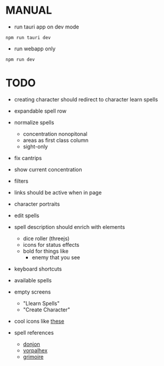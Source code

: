 # MANUAL

- run tauri app on dev mode

```
npm run tauri dev
```

- run webapp only

```
npm run dev
```

# TODO
- creating character should redirect to character learn spells
- expandable spell row
- normalize spells
  - concentration nonopitonal
  - areas as first class column
  - sight-only
- fix cantrips
- show current concentration
- filters
- links should be active when in page
- character portraits
- edit spells
- spell description should enrich with elements
  - dice roller (threejs)
  - icons for status effects
  - bold for things like
    - enemy that you see
- keyboard shortcuts
- available spells
- empty screens
  - "Llearn Spells"
  - "Create Character"

- cool icons like [these](https://donjon.bin.sh/5e/quickref/)
- spell references
  - [donjon](https://donjon.bin.sh/5e/spells/)
  - [vorpalhex](https://github.com/vorpalhex/srd_spells)
  - [grimoire](https://raw.githubusercontent.com/avshyz/grimoire/main/src/data.ts?token=GHSAT0AAAAAACCMZTMJSYHEFD2U2FCMAZFMZDZ2QWA)
